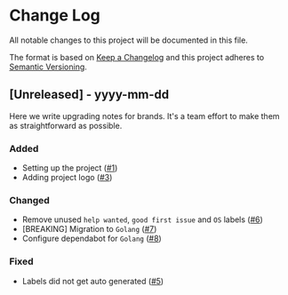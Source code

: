 # Change Log

All notable changes to this project will be documented in this file.

The format is based on [Keep a Changelog](http://keepachangelog.com/)
and this project adheres to [Semantic Versioning](http://semver.org/).

<!--
TEMPLATE

## X.X.X - YYYY-MM-DD

Short description of release

### Added

- Description of change
  (#XXX)

### Changed

- Description of change
  (#XXX)

### Fixed

- Description of change
  (#XXX)
-->

## [Unreleased] - yyyy-mm-dd

Here we write upgrading notes for brands. It's a team effort to make them as
straightforward as possible.

### Added

- Setting up the project ([#1](https://github.com/caffeine-addictt/auth-nyp-infosec/pull/1))
- Adding project logo ([#3](https://github.com/caffeine-addictt/auth-nyp-infosec/pull/3))

### Changed

- Remove unused `help wanted`, `good first issue` and `OS` labels ([#6](https://github.com/caffeine-addictt/auth-nyp-infosec/pull/6))
- [BREAKING] Migration to `Golang` ([#7](https://github.com/caffeine-addictt/auth-nyp-infosec/pull/7))
- Configure dependabot for `Golang` ([#8](https://github.com/caffeine-addictt/auth-nyp-infosec/pull/8))

### Fixed

- Labels did not get auto generated ([#5](https://github.com/caffeine-addictt/auth-nyp-infosec/pull/5))
